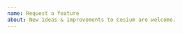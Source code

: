 ```yaml
---
name: Request a feature
about: New ideas & improvements to Cesium are welcome.
---
```


<!-- 
	Thanks for contributing to the Cesium Community! 

	When suggesting an idea, give examples of the intended use case.
--> 
